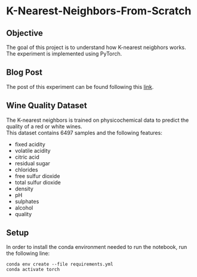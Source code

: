 # K-Nearest-Neighbors-From-Scratch

## Objective
The goal of this project is to understand how K-nearest neigbhors works.<br>
The experiment is implemented using PyTorch.

## Blog Post
The post of this experiment can be found following this [link](https://consciousml.github.io/blog/knn/wine-quality/pytorch/eda/from-scratch/2020/09/13/K-Nearest-Neigbors.html).

## Wine Quality Dataset
The K-nearest neighbors is trained on physicochemical data to predict the quality of a red or white wines.<br>
This dataset contains 6497 samples and the following features:
- fixed acidity
- volatile acidity
- citric acid
- residual sugar
- chlorides
- free sulfur dioxide
- total sulfur dioxide
- density
- pH
- sulphates
- alcohol
- quality

## Setup
In order to install the conda environment needed to run the notebook, run the following line:
```console
conda env create --file requirements.yml
conda activate torch
```

